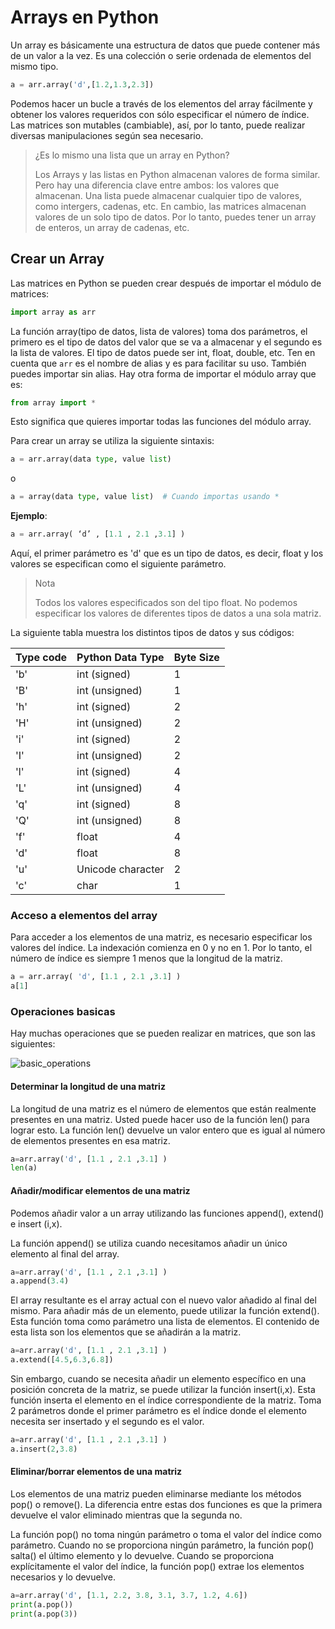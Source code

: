 # Arrays en Python

Un array es básicamente una estructura de datos que puede contener más de un valor a la vez. Es una colección o serie ordenada de elementos del mismo tipo.

```python
a = arr.array('d',[1.2,1.3,2.3])
```

Podemos hacer un bucle a través de los elementos del array fácilmente y obtener los valores requeridos con sólo especificar el número de índice. Las matrices son mutables (cambiable), así, por lo tanto, puede realizar diversas manipulaciones según sea necesario.

> ¿Es lo mismo una lista que un array en Python?
> 
> Los Arrays y las listas en Python almacenan valores de forma similar. Pero hay una diferencia clave entre ambos: los valores que almacenan. Una lista puede almacenar cualquier tipo de valores, como intergers, cadenas, etc. En cambio, las matrices almacenan valores de un solo tipo de datos. Por lo tanto, puedes tener un array de enteros, un array de cadenas, etc.

## Crear un Array

Las matrices en Python se pueden crear después de importar el módulo de matrices:

```python
import array as arr
```

La función array(tipo de datos, lista de valores) toma dos parámetros, el primero es el tipo de datos del valor que se va a almacenar y el segundo es la lista de valores. El tipo de datos puede ser int, float, double, etc. Ten en cuenta que `arr` es el nombre de alias y es para facilitar su uso. También puedes importar sin alias. Hay otra forma de importar el módulo array que es:

```python
from array import *
```

Esto significa que quieres importar todas las funciones del módulo array.

Para crear un array se utiliza la siguiente sintaxis:

```python
a = arr.array(data type, value list) 
```

o

```python
a = array(data type, value list)  # Cuando importas usando *
```

**Ejemplo**:

```python
a = arr.array( ‘d’ , [1.1 , 2.1 ,3.1] )
```

Aquí, el primer parámetro es 'd' que es un tipo de datos, es decir, float y los valores se especifican como el siguiente parámetro.

> Nota
> 
> Todos los valores especificados son del tipo float. No podemos especificar los valores de diferentes tipos de datos a una sola matriz.

La siguiente tabla muestra los distintos tipos de datos y sus códigos:

| Type code | Python Data Type | Byte Size |
|-----------|------------------|-----------|
| 'b'       | int (signed)     | 1         |
| 'B'       | int (unsigned)   | 1         |
| 'h'       | int (signed)     | 2         |
| 'H'       | int (unsigned)   | 2         |
| 'i'       | int (signed)     | 2         |
| 'I'       | int (unsigned)   | 2         |
| 'l'       | int (signed)     | 4         |
| 'L'       | int (unsigned)   | 4         |
| 'q'       | int (signed)     | 8         |
| 'Q'       | int (unsigned)   | 8         |
| 'f'       | float            | 4         |
| 'd'       | float            | 8         |
| 'u'       | Unicode character| 2         |
| 'c'       | char             | 1         |

### Acceso a elementos del array

Para acceder a los elementos de una matriz, es necesario especificar los valores del índice. La indexación comienza en 0 y no en 1. Por lo tanto, el número de índice es siempre 1 menos que la longitud de la matriz.

```python
a = arr.array( 'd', [1.1 , 2.1 ,3.1] )
a[1]
```

### Operaciones basicas

Hay muchas operaciones que se pueden realizar en matrices, que son las siguientes:

![basic_operations](https://d1jnx9ba8s6j9r.cloudfront.net/blog/wp-content/uploads/2019/04/OPERATIONS-NEW.png)

#### Determinar la longitud de una matriz

La longitud de una matriz es el número de elementos que están realmente presentes en una matriz. Usted puede hacer uso de la función len() para lograr esto. La función len() devuelve un valor entero que es igual al número de elementos presentes en esa matriz.

```python
a=arr.array('d', [1.1 , 2.1 ,3.1] )
len(a)
```

#### Añadir/modificar elementos de una matriz

Podemos añadir valor a un array utilizando las funciones append(), extend() e insert (i,x).

La función append() se utiliza cuando necesitamos añadir un único elemento al final del array.

```python
a=arr.array('d', [1.1 , 2.1 ,3.1] )
a.append(3.4)
```

El array resultante es el array actual con el nuevo valor añadido al final del mismo. Para añadir más de un elemento, puede utilizar la función extend(). Esta función toma como parámetro una lista de elementos. El contenido de esta lista son los elementos que se añadirán a la matriz.

```python
a=arr.array('d', [1.1 , 2.1 ,3.1] )
a.extend([4.5,6.3,6.8])
```

Sin embargo, cuando se necesita añadir un elemento específico en una posición concreta de la matriz, se puede utilizar la función insert(i,x). Esta función inserta el elemento en el índice correspondiente de la matriz. Toma 2 parámetros donde el primer parámetro es el índice donde el elemento necesita ser insertado y el segundo es el valor.

```python
a=arr.array('d', [1.1 , 2.1 ,3.1] )
a.insert(2,3.8)
```

#### Eliminar/borrar elementos de una matriz

Los elementos de una matriz pueden eliminarse mediante los métodos pop() o remove(). La diferencia entre estas dos funciones es que la primera devuelve el valor eliminado mientras que la segunda no.

La función pop() no toma ningún parámetro o toma el valor del índice como parámetro. Cuando no se proporciona ningún parámetro, la función pop() salta() el último elemento y lo devuelve. Cuando se proporciona explícitamente el valor del índice, la función pop() extrae los elementos necesarios y lo devuelve.

```python
a=arr.array('d', [1.1, 2.2, 3.8, 3.1, 3.7, 1.2, 4.6])
print(a.pop())
print(a.pop(3))
```